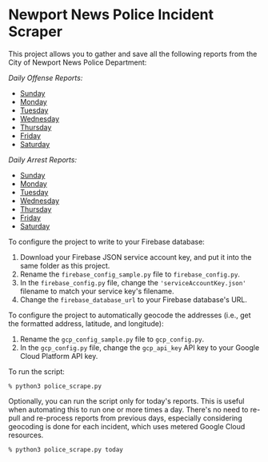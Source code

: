 # Newport News Police Incident Scraper

This project allows you to gather and save all the following reports from the City of Newport News Police Department:

*Daily Offense Reports:*

* [Sunday](https://www2.nngov.com/newport-news/offenses/suntxt.htm)
* [Monday](https://www2.nngov.com/newport-news/offenses/montxt.htm)
* [Tuesday](https://www2.nngov.com/newport-news/offenses/tuetxt.htm)
* [Wednesday](https://www2.nngov.com/newport-news/offenses/wedtxt.htm)
* [Thursday](https://www2.nngov.com/newport-news/offenses/thutxt.htm)
* [Friday](https://www2.nngov.com/newport-news/offenses/fritxt.htm)
* [Saturday](https://www2.nngov.com/newport-news/offenses/sattxt.htm)

*Daily Arrest Reports:*

* [Sunday](https://www2.nngov.com/newport-news/arrests/suntxt.htm)
* [Monday](https://www2.nngov.com/newport-news/arrests/montxt.htm)
* [Tuesday](https://www2.nngov.com/newport-news/arrests/tuetxt.htm)
* [Wednesday](https://www2.nngov.com/newport-news/arrests/wedtxt.htm)
* [Thursday](https://www2.nngov.com/newport-news/arrests/thutxt.htm)
* [Friday](https://www2.nngov.com/newport-news/arrests/fritxt.htm)
* [Saturday](https://www2.nngov.com/newport-news/arrests/sattxt.htm)

To configure the project to write to your Firebase database:

 1. Download your Firebase JSON service account key, and put it into the same folder as this project.
 2. Rename the `firebase_config_sample.py` file to `firebase_config.py`.
 3. In the `firebase_config.py` file, change the `'serviceAccountKey.json'` filename to match your service key's filename.
 4. Change the `firebase_database_url` to your Firebase database's URL.

 To configure the project to automatically geocode the addresses (i.e., get the formatted address, latitude, and longitude):
 1. Rename the `gcp_config_sample.py` file to `gcp_config.py`.
 2. In the `gcp_config.py` file, change the `gcp_api_key` API key to your Google Cloud Platform API key.

To run the script:
```
% python3 police_scrape.py
```
Optionally, you can run the script only for today's reports. This is useful when automating this to run one or more times a day. There's no need to re-pull and re-process reports from previous days, especially considering geocoding is done for each incident, which uses metered Google Cloud resources.
```
% python3 police_scrape.py today
```
